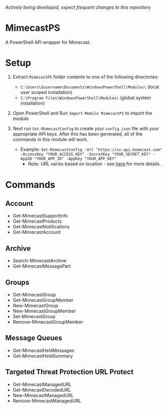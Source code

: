 ###### Actively being developed, expect frequent changes to this repository

# MimecastPS
A PowerShell API wrapper for Mimecast.

# Setup

1. Extract `MimecastPS` folder contents to one of the following directories:
    - `C:\Users\$username\Documents\WindowsPowerShell\Modules\` (local user scoped installation)
    - `C:\Program Files\WindowsPowerShell\Modules\` (global system installation)
    
2. Open PowerShell and Run `Import-Module MimecastPS` to import the module  

3. Next run `Set-MimecastConfig` to create your `config.json` file with your appropriate API keys. After this has been generated, all of the commands in this module will work.

    - Example: `Set-MimecastConfig -Url "https://xx-api.mimecast.com" -AccessKey "YOUR_ACCESS_KEY" -SecretKey "YOUR_SECRET_KEY" -AppID "YOUR_APP_ID" -AppKey "YOUR_APP_KEY"`
      - Note: URL varies based on location - see [here](https://www.mimecast.com/tech-connect/documentation/api-overview/global-base-urls/) for more details.

# Commands
## Account
- Get-MimecastSupportInfo
- Get-MimecastProducts
- Get-MimecastNotifications
- Get-MimecastAccount
## Archive
- Search-MimecastArchive
- Get-MimecastMessagePart
## Groups
- Get-MimecastGroup
- Get-MimecastGroupMember
- New-MimecastGroup
- New-MimecastGroupMember
- Set-MimecastGroup
- Remove-MimecastGroupMember
## Message Queues
- Get-MimecastHeldMessages
- Get-MimecastHeldSummary
## Targeted Threat Protection URL Protect
- Get-MimecastManagedURL
- Get-MimecastDecodedURL
- New-MimecastManagedURL
- Remove-MimecastManagedURL
